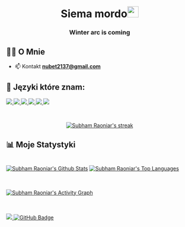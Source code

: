 

<h1 align="center">Siema mordo<img src="https://raw.githubusercontent.com/MartinHeinz/MartinHeinz/master/wave.gif" width="30px"></h1>

<h3 align="center">Winter arc is coming</h3>


## 🙋‍♂️ O Mnie


- 📫 Kontakt **nubet2137@gmail.com**

## 🚀 Języki które znam:

<p align="left"> 
    <a href="" target="_blank"> <img src="https://img.icons8.com/color/48/000000/c-plus-plus-logo.png"/> </a>
    <a href="" target="_blank"> <img src="https://img.icons8.com/color/48/000000/c-sharp-logo.png"> </a>
    <a href="" target="_blank"> <img src="https://img.icons8.com/color/48/000000/html-5--v1.png"/> </a>
    <a href="" target="_blank"> <img src="https://img.icons8.com/color/48/000000/css3.png"/> </a>
    <a href="" target="_blank"> <img src="https://img.icons8.com/color/48/000000/javascript--v1.png"/> </a>
    <a href="" target="_blank"> <img src="https://img.icons8.com/color/48/000000/nodejs.png"/> </a>
    
</p>

<br/>

<p align="center">
    <a href="https://github.com/Nubet/github-readme-streak-stats">
        <img title="🔥 Get streak stats for your profile at git.io/streak-stats" alt="Subham Raoniar's streak" src="https://github-readme-streak-stats.herokuapp.com/?user=Nubet&theme=black-ice&hide_border=true&stroke=0000&background=060A0CD0"/>
    </a>
</p>

## 📊 Moje Statystyki

  <br/>
    <a href="https://github.com/Nubet/github-readme-stats"><img alt="Subham Raoniar's Github Stats" src="https://github-readme-stats.vercel.app/api?username=Nubet&show_icons=true&count_private=true&theme=react&hide_border=true&bg_color=0D1117" /></a>
  <a href="https://github.com/Nubet/github-readme-stats"><img alt="Subham Raoniar's Top Languages" src="https://github-readme-stats.vercel.app/api/top-langs/?username=Nubet&langs_count=8&count_private=true&layout=compact&theme=react&hide_border=true&bg_color=0D1117" /></a>
  <br/>

<br/>
<br/>

<a href="https://github.com/Nubet/github-readme-activity-graph"><img alt="Subham Raoniar's Activity Graph" src="https://activity-graph.herokuapp.com/graph?username=Nubet&bg_color=0D1117&color=5BCDEC&line=5BCDEC&point=FFFFFF&hide_border=true" /></a>

<br/>
<br/>

<a href="https://github.com/Meghna-DAS/github-profile-views-counter">
    <img src="https://komarev.com/ghpvc/?username=Nubet">
</a>
<a href="https://github.com/Nubet?tab=followers"><img src="https://img.shields.io/github/followers/Nubet?label=Followers&style=social" alt="GitHub Badge"></a>

